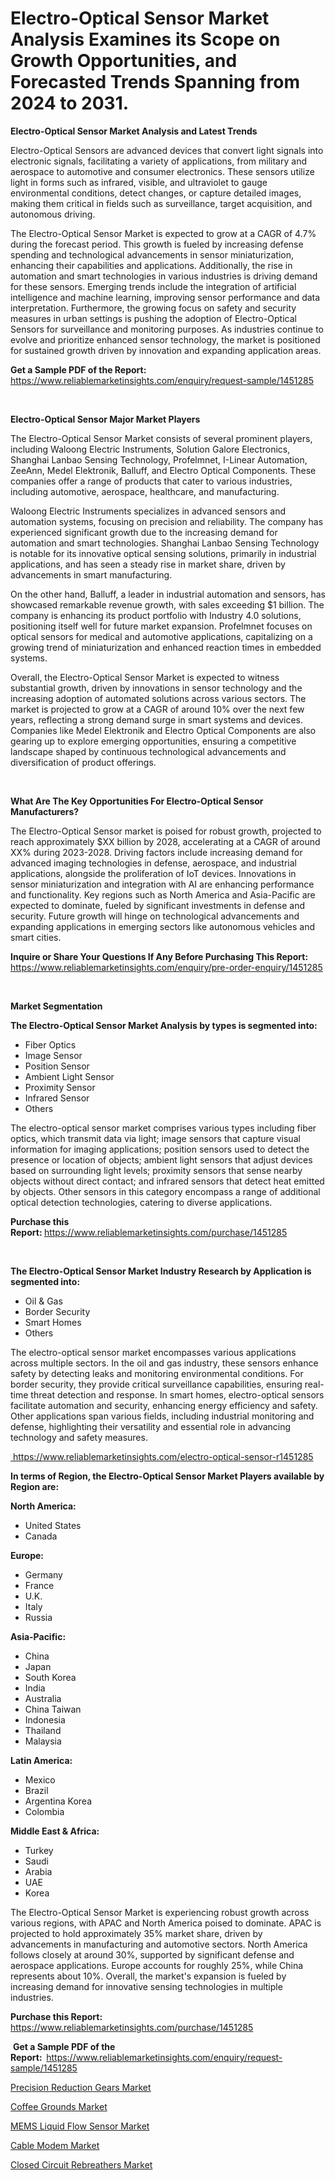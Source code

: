 <p><h1>Electro-Optical Sensor Market Analysis Examines its Scope on Growth Opportunities, and Forecasted Trends Spanning from 2024 to 2031.</h1></p><p><strong>Electro-Optical Sensor Market Analysis and Latest Trends</strong></p>
<p><p>Electro-Optical Sensors are advanced devices that convert light signals into electronic signals, facilitating a variety of applications, from military and aerospace to automotive and consumer electronics. These sensors utilize light in forms such as infrared, visible, and ultraviolet to gauge environmental conditions, detect changes, or capture detailed images, making them critical in fields such as surveillance, target acquisition, and autonomous driving.</p><p>The Electro-Optical Sensor Market is expected to grow at a CAGR of 4.7% during the forecast period. This growth is fueled by increasing defense spending and technological advancements in sensor miniaturization, enhancing their capabilities and applications. Additionally, the rise in automation and smart technologies in various industries is driving demand for these sensors. Emerging trends include the integration of artificial intelligence and machine learning, improving sensor performance and data interpretation. Furthermore, the growing focus on safety and security measures in urban settings is pushing the adoption of Electro-Optical Sensors for surveillance and monitoring purposes. As industries continue to evolve and prioritize enhanced sensor technology, the market is positioned for sustained growth driven by innovation and expanding application areas.</p></p>
<p><strong>Get a Sample PDF of the Report:&nbsp;</strong> <a href="https://www.reliablemarketinsights.com/enquiry/request-sample/1451285?utm_campaign=1584&utm_medium=2&utm_source=Github&utm_content=ia&utm_term=18102024&utm_id=electro-optical-sensor">https://www.reliablemarketinsights.com/enquiry/request-sample/1451285</a></p>
<p>&nbsp;</p>
<p><strong>Electro-Optical Sensor Major Market Players</strong></p>
<p><p>The Electro-Optical Sensor Market consists of several prominent players, including Waloong Electric Instruments, Solution Galore Electronics, Shanghai Lanbao Sensing Technology, Profelmnet, I-Linear Automation, ZeeAnn, Medel Elektronik, Balluff, and Electro Optical Components. These companies offer a range of products that cater to various industries, including automotive, aerospace, healthcare, and manufacturing.</p><p>Waloong Electric Instruments specializes in advanced sensors and automation systems, focusing on precision and reliability. The company has experienced significant growth due to the increasing demand for automation and smart technologies. Shanghai Lanbao Sensing Technology is notable for its innovative optical sensing solutions, primarily in industrial applications, and has seen a steady rise in market share, driven by advancements in smart manufacturing.</p><p>On the other hand, Balluff, a leader in industrial automation and sensors, has showcased remarkable revenue growth, with sales exceeding $1 billion. The company is enhancing its product portfolio with Industry 4.0 solutions, positioning itself well for future market expansion. Profelmnet focuses on optical sensors for medical and automotive applications, capitalizing on a growing trend of miniaturization and enhanced reaction times in embedded systems.</p><p>Overall, the Electro-Optical Sensor Market is expected to witness substantial growth, driven by innovations in sensor technology and the increasing adoption of automated solutions across various sectors. The market is projected to grow at a CAGR of around 10% over the next few years, reflecting a strong demand surge in smart systems and devices. Companies like Medel Elektronik and Electro Optical Components are also gearing up to explore emerging opportunities, ensuring a competitive landscape shaped by continuous technological advancements and diversification of product offerings.</p></p>
<p>&nbsp;</p>
<p><strong>What Are The Key Opportunities For Electro-Optical Sensor Manufacturers?</strong></p>
<p><p>The Electro-Optical Sensor market is poised for robust growth, projected to reach approximately $XX billion by 2028, accelerating at a CAGR of around XX% during 2023-2028. Driving factors include increasing demand for advanced imaging technologies in defense, aerospace, and industrial applications, alongside the proliferation of IoT devices. Innovations in sensor miniaturization and integration with AI are enhancing performance and functionality. Key regions such as North America and Asia-Pacific are expected to dominate, fueled by significant investments in defense and security. Future growth will hinge on technological advancements and expanding applications in emerging sectors like autonomous vehicles and smart cities.</p></p>
<p><strong>Inquire or Share Your Questions If Any Before Purchasing This Report:</strong> <a href="https://www.reliablemarketinsights.com/enquiry/pre-order-enquiry/1451285?utm_campaign=1584&utm_medium=2&utm_source=Github&utm_content=ia&utm_term=18102024&utm_id=electro-optical-sensor">https://www.reliablemarketinsights.com/enquiry/pre-order-enquiry/1451285</a></p>
<p>&nbsp;</p>
<p><strong>Market Segmentation</strong></p>
<p><strong>The Electro-Optical Sensor Market Analysis by types is segmented into:</strong></p>
<p><ul><li>Fiber Optics</li><li>Image Sensor</li><li>Position Sensor</li><li>Ambient Light Sensor</li><li>Proximity Sensor</li><li>Infrared Sensor</li><li>Others</li></ul></p>
<p><p>The electro-optical sensor market comprises various types including fiber optics, which transmit data via light; image sensors that capture visual information for imaging applications; position sensors used to detect the presence or location of objects; ambient light sensors that adjust devices based on surrounding light levels; proximity sensors that sense nearby objects without direct contact; and infrared sensors that detect heat emitted by objects. Other sensors in this category encompass a range of additional optical detection technologies, catering to diverse applications.</p></p>
<p><strong>Purchase this Report:&nbsp;</strong><a href="https://www.reliablemarketinsights.com/purchase/1451285?utm_campaign=1584&utm_medium=2&utm_source=Github&utm_content=ia&utm_term=18102024&utm_id=electro-optical-sensor">https://www.reliablemarketinsights.com/purchase/1451285</a></p>
<p>&nbsp;</p>
<p><strong>The Electro-Optical Sensor Market Industry Research by Application is segmented into:</strong></p>
<p><ul><li>Oil & Gas</li><li>Border Security</li><li>Smart Homes</li><li>Others</li></ul></p>
<p><p>The electro-optical sensor market encompasses various applications across multiple sectors. In the oil and gas industry, these sensors enhance safety by detecting leaks and monitoring environmental conditions. For border security, they provide critical surveillance capabilities, ensuring real-time threat detection and response. In smart homes, electro-optical sensors facilitate automation and security, enhancing energy efficiency and safety. Other applications span various fields, including industrial monitoring and defense, highlighting their versatility and essential role in advancing technology and safety measures.</p></p>
<p><a href="https://www.reliablemarketinsights.com/electro-optical-sensor-r1451285?utm_campaign=1584&utm_medium=2&utm_source=Github&utm_content=ia&utm_term=18102024&utm_id=electro-optical-sensor">&nbsp;https://www.reliablemarketinsights.com/electro-optical-sensor-r1451285</a></p>
<p><strong>In terms of Region, the Electro-Optical Sensor Market Players available by Region are:</strong></p>
<p>
    <p> <strong> North America: </strong>
        <ul>
            <li>United States</li>
            <li>Canada</li>
        </ul>
        </p> 
    <p> <strong> Europe: </strong>
        <ul>
            <li>Germany</li>
            <li>France</li>
            <li>U.K.</li>
            <li>Italy</li>
            <li>Russia</li>
        </ul>
        </p> 
    <p> <strong> Asia-Pacific: </strong>
        <ul>
            <li>China</li>
            <li>Japan</li>
            <li>South Korea</li>
            <li>India</li>
            <li>Australia</li>
            <li>China Taiwan</li>
            <li>Indonesia</li>
            <li>Thailand</li>
            <li>Malaysia</li>
        </ul>
        </p> 
    <p> <strong> Latin America: </strong>
        <ul>
            <li>Mexico</li>
            <li>Brazil</li>
            <li>Argentina Korea</li>
            <li>Colombia</li>
        </ul>
        </p> 
    <p> <strong> Middle East & Africa: </strong>
        <ul>
            <li>Turkey</li>
            <li>Saudi</li>
            <li>Arabia</li>
            <li>UAE</li>
            <li>Korea</li>
        </ul>
    </p>
    </p>
<p><p>The Electro-Optical Sensor Market is experiencing robust growth across various regions, with APAC and North America poised to dominate. APAC is projected to hold approximately 35% market share, driven by advancements in manufacturing and automotive sectors. North America follows closely at around 30%, supported by significant defense and aerospace applications. Europe accounts for roughly 25%, while China represents about 10%. Overall, the market's expansion is fueled by increasing demand for innovative sensing technologies in multiple industries.</p></p>
<p><strong>Purchase this Report: </strong><a href="https://www.reliablemarketinsights.com/purchase/1451285?utm_campaign=1584&utm_medium=2&utm_source=Github&utm_content=ia&utm_term=18102024&utm_id=electro-optical-sensor">https://www.reliablemarketinsights.com/purchase/1451285</a></p>
<p>&nbsp;<strong>Get a Sample PDF of the Report:&nbsp;&nbsp;</strong><a href="https://www.reliablemarketinsights.com/enquiry/request-sample/1451285?utm_campaign=1584&utm_medium=2&utm_source=Github&utm_content=ia&utm_term=18102024&utm_id=electro-optical-sensor">https://www.reliablemarketinsights.com/enquiry/request-sample/1451285</a></p>
<p><strong></strong></p>
<p><p><a href="https://www.linkedin.com/pulse/decoding-precision-reduction-gears-market-signals-growth-algorithms-cfruc?utm_campaign=1584&utm_medium=2&utm_source=Github&utm_content=ia&utm_term=18102024&utm_id=electro-optical-sensor">Precision Reduction Gears Market</a></p><p><a href="https://www.linkedin.com/pulse/coffee-grounds-mosaic-piecing-together-global-market-dynamics-sbfnf?utm_campaign=1584&utm_medium=2&utm_source=Github&utm_content=ia&utm_term=18102024&utm_id=electro-optical-sensor">Coffee Grounds Market</a></p><p><a href="https://www.linkedin.com/pulse/influencing-factors-mems-liquid-flow-sensor-market-insights-rkexf?utm_campaign=1584&utm_medium=2&utm_source=Github&utm_content=ia&utm_term=18102024&utm_id=electro-optical-sensor">MEMS Liquid Flow Sensor Market</a></p><p><a href="https://www.linkedin.com/pulse/cable-modem-market2024-2031-industry-insights-investment-yfpxf?utm_campaign=1584&utm_medium=2&utm_source=Github&utm_content=ia&utm_term=18102024&utm_id=electro-optical-sensor">Cable Modem Market</a></p><p><a href="https://issuu.com/reportprime-2/docs/closed-circuit-rebreathers-market-s_d71811f3faa390?utm_campaign=1584&utm_medium=2&utm_source=Github&utm_content=ia&utm_term=18102024&utm_id=electro-optical-sensor">Closed Circuit Rebreathers Market</a></p></p>